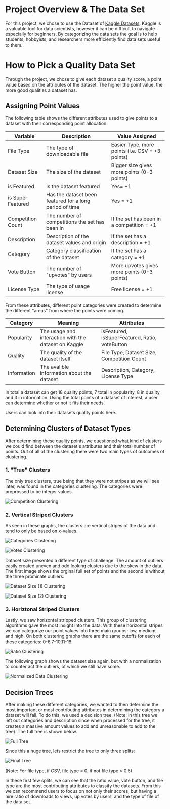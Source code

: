 # Project Overview & The Data Set

For this project, we chose to use the Dataset of [Kaggle Datasets](https://www.kaggle.com/morriswongch/kaggle-datasets). Kaggle is a valuable tool for data scientists, however it can be difficult to navigate especially for beginners. By categorizing the data sets the goal is to help students, hobbyists, and researchers more efficiently find data sets useful to them.

# How to Pick a Quality Data Set
Through the project, we chose to give each dataset a quality score, a point value based on the attributes of the dataset. The higher the point value, the more good qualities a dataset has. 

## Assigning Point Values
The following table shows the different attributes used to give points to a dataset with their corresponding point allocation. 

| Variable      | Description | Value Assigned|
| ------------- | ------------- | ------------- |
| File Type     | The type of downloadable file |Easier Type, more points (i.e. CSV = +3 points)  |
| Dataset Size  | The size of the dataset | Bigger size gives more points (0-3 points)  | 
| is Featured | Is the dataset featured| Yes= +1|
|is Super Featured | Has the dataset been featured for a long period of time| Yes = +1|
|Competition Count|The number of competitions the set has been in| If the set has been in a competition = +1|
|Description| Description of the dataset values and origin| If the set has a description = +1|
|Category| Category classification of the dataset| If the set has a category = +1|
|Vote Button|The number of "upvotes" by users| More upvotes gives more points (0-3 points)|
|License Type| The type of usage license | Free license  = +1 |

From these attributes, different point categories were created to determine the different "areas" from where the points were coming. 

| Category | Meaning | Attributes|
| ------------- | ------------- |------------- |
| Popularity | The usage and interaction with the dataset on Kaggle | isFeatured, isSuperFeatured, Ratio, voteButton|
|Quality|The quality of the dataset itself | File Type, Dataset Size, Competition Count|
|Information| The avalible information about the dataset| Description, Category, License Type|

In total a dataset can get 18 quality points, 7 total in popularity, 8 in quality, and 3 in information. Using the total points of a dataset of interest, a user can determine whether or not it fits their needs. 

Users can look into their datasets quality points here. 

## Determining Clusters of Dataset Types
After determining these quality points, we questioned what kind of clusters we could find between the dataset's attributes and their total number of points. Out of all of the clustering there were two main types of outcomes of clustering.

### 1. "True" Clusters
The only true clusters, true being that they were not stripes as we will see later, was found in the categories clustering. The categories were preprossed to be integer values. 

![Competition Clustering](https://github.com/mdmsanta/ds3001_project/blob/master/competition%20count.png)

### 2. Vertical Striped Clusters
As seen in these graphs, the clusters are vertical stripes of the data and tend to only be based on x-values.

![Categories Clustering](https://github.com/mdmsanta/ds3001_project/blob/master/categories.png)

![Votes Clustering](https://github.com/mdmsanta/ds3001_project/blob/master/votes.png)


Dataset size presented a different type of challenge. The amount of outliers easily created uneven and odd looking clusters due to the skew in the data. The first image shows the orginal full set of points and the second is without the three prominate outliers. 

![Dataset Size (1) Clustering](https://github.com/mdmsanta/ds3001_project/blob/master/kmeans-size1.png)

![Dataset Size (2) Clustering](https://github.com/mdmsanta/ds3001_project/blob/master/kmeans-size2.png)

### 3. Horiztonal Striped Clusters
Lastly, we saw horizontal stripped clusters. This group of clustering algorithms gave the most insight into the data. With these horizontal stripes we can categorize our point values into three main groups: low, medium, and high. On both clustering graphs there are the same cutoffs for each of these categories: 0-6,7-10,11-18.

![Ratio Clustering](https://github.com/mdmsanta/ds3001_project/blob/master/Kmeans-ratio.png)

The following graph shows the dataset size again, but with a normalization to counter act the outliers, of which we still have some. 

![Normalized Data Clustering](https://github.com/mdmsanta/ds3001_project/blob/master/kmeans-size-N.png)

## Decision Trees
After making these different categories, we wanted to then determine the most important or most contributing attributes in determining the category a dataset will fall. To do this, we used a decision tree. (Note: in this tree we left out categories and description since when processed for the tree, it creates a massive amount values to add and unreasonable to add to the tree). The full tree is shown below. 

![Full Tree](https://github.com/mdmsanta/ds3001_project/blob/master/TREEEEEEEE.PNG)

Since this a huge tree, lets restrict the tree to only three splits:

![Final Tree](https://github.com/mdmsanta/ds3001_project/blob/master/finaltree.png)

(Note: For file type, if CSV, file type = 0, if not file type > 0.5)

In these first few splits, we can see that the ratio value, vote button, and file type are the most contributing attributes to classify the datasets. From this we can recommend users to focus on not only their scores, but having a hire ratio of downloads to views, up votes by users, and the type of file of the data set. 




